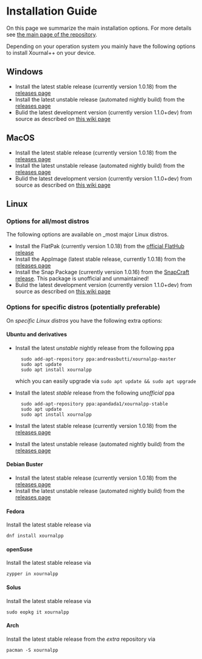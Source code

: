 # Installation Guide

On this page we summarize the main installation options. For more details see [the main page of the repository](https://github.com/xournalpp/xournalpp#Installing).

Depending on your operation system you mainly have the following options to install Xournal++ on your device.

## Windows

* Install the latest stable release (currently version 1.0.18) from the [releases page](https://github.com/xournalpp/xournalpp/releases)
* Install the latest unstable release (automated nightly build) from the [releases page](https://github.com/xournalpp/xournalpp/releases/tag/nightly)
* Bulid the latest development version (currently version 1.1.0+dev) from source as described on [this wiki page](https://github.com/xournalpp/xournalpp/blob/master/readme/WindowsBuild.md)

## MacOS

* Install the latest stable release (currently version 1.0.18) from the [releases page](https://github.com/xournalpp/xournalpp/releases)
* Install the latest unstable release (automated nightly build) from the [releases page](https://github.com/xournalpp/xournalpp/releases/tag/nightly)
* Bulid the latest development version (currently version 1.1.0+dev) from source as described on [this wiki page](https://github.com/xournalpp/xournalpp/blob/master/readme/MacBuild.md)

## Linux

### Options for all/most distros

The following options are available on _most major Linux distros.

* Install the FlatPak (currently version 1.0.18) from the [official FlatHub release](https://flathub.org/apps/details/com.github.xournalpp.xournalpp)
* Install the AppImage (latest stable release, currently 1.0.18) from the [releases page](https://github.com/xournalpp/xournalpp/releases)
* Install the Snap Package (currently version 1.0.16) from the [SnapCraft release](https://snapcraft.io/xournalpp). This package is unofficial and unmaintained!
* Bulid the latest development version (currently version 1.1.0+dev) from source as described on [this wiki page](https://github.com/xournalpp/xournalpp/blob/master/readme/LinuxBuild.md)

### Options for specific distros (potentially preferable)

On _specific Linux distros_ you have the following extra options:

#### Ubuntu and derivatives

* Install the latest *unstable* nightly release from the following ppa
  
        sudo add-apt-repository ppa:andreasbutti/xournalpp-master
        sudo apt update
        sudo apt install xournalpp

    which you can easily upgrade via `sudo apt update && sudo apt upgrade`

* Install the latest *stable* release from the following *unofficial* ppa

        sudo add-apt-repository ppa:apandada1/xournalpp-stable
        sudo apt update
        sudo apt install xournalpp

* Install the latest stable release (currently version 1.0.18) from the [releases page](https://github.com/xournalpp/xournalpp/releases)
* Install the latest unstable release (automated nightly build) from the [releases page](https://github.com/xournalpp/xournalpp/releases/tag/nightly)

#### Debian Buster

* Install the latest stable release (currently version 1.0.18) from the [releases page](https://github.com/xournalpp/xournalpp/releases)
* Install the latest unstable release (automated nightly build) from the [releases page](https://github.com/xournalpp/xournalpp/releases/tag/nightly)

#### Fedora

Install the latest stable release via

    dnf install xournalpp

#### openSuse

Install the latest stable release via

    zypper in xournalpp

#### Solus

Install the latest stable release via

    sudo eopkg it xournalpp

#### Arch

Install the latest stable release from the _extra_ repository via
  
    pacman -S xournalpp 
  